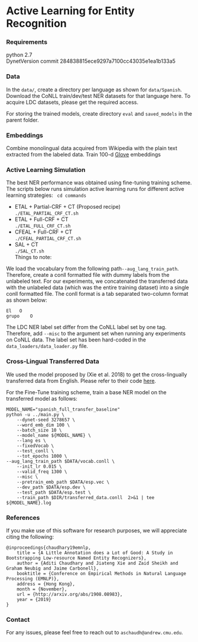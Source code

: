 # Active Learning for Entity Recognition

### Requirements
python 2.7 <br>
DynetVersion commit 284838815ece9297a7100cc43035e1ea1b133a5


### Data
In the ```data/```, create a directory per language as shown for ```data/Spanish```. Download the CoNLL train/dev/test NER datasets for that language here. To acquire LDC datasets, please get the required access.


For storing the trained models, create directory ```eval``` and ```saved_models``` in the parent folder.
### Embeddings
Combine monolingual data acquired from Wikipedia with the plain text extracted from the labeled data. Train 100-d [Glove]((https://nlp.stanford.edu/projects/glove/)) embeddings

### Active Learning Simulation 
The best NER performance was obtained using fine-tuning training scheme. The scripts below runs simulation active learning runs for different active learning strategies:
``` cd commands``` <br>
*  ETAL + Partial-CRF + CT (Proposed recipe) <br> ``` ./ETAL_PARTIAL_CRF_CT.sh ```<br>
* ETAL + Full-CRF + CT <br>``` ./ETAL_FULL_CRF_CT.sh ```<br>
* CFEAL + Full-CRF + CT <br>``` ./CFEAL_PARTIAL_CRF_CT.sh ```<br>
* SAL + CT <br>
``` ./SAL_CT.sh ```<br>
Things to note:

We load the vocabulary from the following path```--aug_lang_train_path```. Therefore, create a conll formatted file with dummy labels from the unlabeled text.
For our experiments, we concatenated the transferred data with the unlabeled data (which was the entire training dataset) into a single conll formatted file. 
The conll format is a tab separated two-column format as shown below: <br>

```El   O``` <br>
```grupo    O```<br>

The LDC NER label set differ from the CoNLL label set by one tag. Therefore, add ``` --misc ``` to the argument set when running any experiments on CoNLL data. The label set has been hard-coded in the ```data_loaders/data_loader.py``` file. 

### Cross-Lingual Transferred Data
We used the model proposed by (Xie et al. 2018) to get the cross-lingually transferred data from English. 
Please refer to their code [here](https://github.com/thespectrewithin/cross-lingual_NER).

For the Fine-Tune training scheme, train a base NER model on the transferred model as follows:

    MODEL_NAME="spanish_full_transfer_baseline"
    python -u ../main.py \
        --dynet-seed 3278657 \
        --word_emb_dim 100 \
        --batch_size 10 \
        --model_name ${MODEL_NAME} \
        --lang es \
        --fixedVocab \
        --test_conll \
        --tot_epochs 1000 \
	--aug_lang_train_path $DATA/vocab.conll \
        --init_lr 0.015 \
        --valid_freq 1300 \
        --misc \
        --pretrain_emb_path $DATA/esp.vec \
        --dev_path $DATA/esp.dev \
        --test_path $DATA/esp.test \
        --train_path $DIR/transferred_data.conll  2>&1 | tee ${MODEL_NAME}.log 
        
### References
If you make use of this software for research purposes, we will appreciate citing the following:
```
@inproceedings{chaudhary19emnlp,
    title = {A Little Annotation does a Lot of Good: A Study in Bootstrapping Low-resource Named Entity Recognizers},
    author = {Aditi Chaudhary and Jiateng Xie and Zaid Sheikh and Graham Neubig and Jaime Carbonell},
    booktitle = {Conference on Empirical Methods in Natural Language Processing (EMNLP)},
    address = {Hong Kong},
    month = {November},
    url = {http://arxiv.org/abs/1908.08983},
    year = {2019}
}
```

### Contact
For any issues, please feel free to reach out to `aschaudh@andrew.cmu.edu`.
